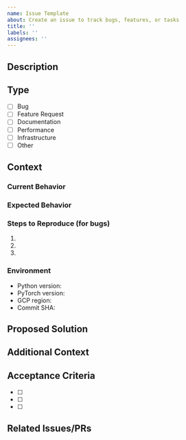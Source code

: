 ```yaml
---
name: Issue Template
about: Create an issue to track bugs, features, or tasks
title: ''
labels: ''
assignees: ''
---
```


## Description

<!-- A clear and concise description of the issue -->

## Type

- [ ] Bug
- [ ] Feature Request
- [ ] Documentation
- [ ] Performance
- [ ] Infrastructure
- [ ] Other

## Context

<!-- Provide context about the issue -->

### Current Behavior

<!-- What is currently happening? -->

### Expected Behavior

<!-- What should happen instead? -->

### Steps to Reproduce (for bugs)

1. 
2. 
3. 

### Environment

- Python version:
- PyTorch version:
- GCP region:
- Commit SHA:

## Proposed Solution

<!-- If you have ideas on how to fix/implement this -->

## Additional Context

<!-- Any other relevant information, logs, screenshots, etc. -->

## Acceptance Criteria

- [ ] 
- [ ] 
- [ ] 

## Related Issues/PRs

<!-- Link to related issues or pull requests -->

